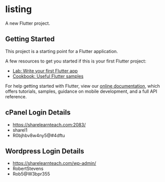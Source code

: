 # listing

A new Flutter project.

## Getting Started

This project is a starting point for a Flutter application.

A few resources to get you started if this is your first Flutter project:

- [Lab: Write your first Flutter app](https://flutter.dev/docs/get-started/codelab)
- [Cookbook: Useful Flutter samples](https://flutter.dev/docs/cookbook)

For help getting started with Flutter, view our
[online documentation](https://flutter.dev/docs), which offers tutorials,
samples, guidance on mobile development, and a full API reference.

## cPanel Login Details
- https://sharelearnteach.com:2083/
- sharel1
- R0bjhbv8w4ny5@#4dftu

## Wordpress Login Details
- https://sharelearnteach.com/wp-admin/
- RobertStevens
- Rob5@W3bpr355
